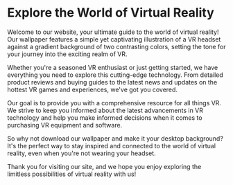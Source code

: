 <!--font:Montserrat-->

# Explore the World of Virtual Reality

Welcome to our website, your ultimate guide to the world of virtual reality! Our wallpaper features a simple yet captivating illustration of a VR headset against a gradient background of two contrasting colors, setting the tone for your journey into the exciting realm of VR.

Whether you're a seasoned VR enthusiast or just getting started, we have everything you need to explore this cutting-edge technology. From detailed product reviews and buying guides to the latest news and updates on the hottest VR games and experiences, we've got you covered.

Our goal is to provide you with a comprehensive resource for all things VR. We strive to keep you informed about the latest advancements in VR technology and help you make informed decisions when it comes to purchasing VR equipment and software.

So why not download our wallpaper and make it your desktop background? It's the perfect way to stay inspired and connected to the world of virtual reality, even when you're not wearing your headset.

Thank you for visiting our site, and we hope you enjoy exploring the limitless possibilities of virtual reality with us!

<!--

Write me markdown content of website with wallpaper:

"A wallpaper with a simple illustration of a virtual reality headset, against a gradient background of two contrasting colors."

The header of the page should not be copy of the text but rather a real content of the website which is using this wallpaper.


---


# Welcome to our Virtual Reality Experience!

Our website is all about immersing you in the world of virtual reality, and what better way to do that than with a wallpaper that captures the essence of VR? Our wallpaper features a simple illustration of a VR headset, set against a gradient background of two contrasting colors. 

Whether you're a seasoned VR enthusiast or just getting started, our website has everything you need to explore this exciting new technology. From product reviews and buying guides to news and updates on the latest VR games and experiences, we've got you covered.

So why not download our wallpaper and make it your desktop background? It's the perfect way to get inspired and stay connected to the world of virtual reality, even when you're not wearing your headset. Thanks for visiting our site, and happy exploring!


---


Heading is too long, rewrite whole content.


---


# Immerse Yourself in the World of Virtual Reality

Welcome to our website dedicated to all things virtual reality! Our simple yet striking wallpaper features an illustration of a VR headset against a gradient background of two contrasting colors, setting the tone for your journey into the exciting world of VR.

Whether you're a seasoned VR enthusiast or just getting started, we have everything you need to explore this cutting-edge technology. From comprehensive product reviews and buying guides to the latest news and updates on the hottest VR games and experiences, we've got you covered.

Our goal is to provide you with a one-stop-shop for all things VR. We strive to keep you informed about the latest advancements in VR technology and help you make informed decisions when it comes to purchasing VR equipment and software.

So why not download our wallpaper and make it your desktop background? It's the perfect way to stay inspired and connected to the world of virtual reality, even when you're not wearing your headset.

Thank you for visiting our site, and we hope you enjoy exploring the limitless possibilities of virtual reality with us!


---


Heading is too long, rewrite whole content.


---


# Discover the Thrills of Virtual Reality

Welcome to our website, dedicated to all things virtual reality! Our wallpaper showcases a simple yet striking illustration of a VR headset against a gradient background of two contrasting colors, setting the tone for your journey into the exciting world of VR.

Whether you're an experienced VR enthusiast or just getting started, we have everything you need to explore this cutting-edge technology. From in-depth product reviews and buying guides to the latest news and updates on the hottest VR games and experiences, we've got you covered.

Our mission is to provide you with a comprehensive resource for all things VR. We aim to keep you informed about the latest advancements in VR technology and help you make informed decisions when it comes to purchasing VR equipment and software.

So why not download our wallpaper and make it your desktop background? It's the perfect way to stay inspired and connected to the world of virtual reality, even when you're not wearing your headset.

Thank you for visiting our site, and we hope you enjoy discovering the thrills of virtual reality with us!


---


Heading is too long, rewrite whole content.


---


# Explore the World of Virtual Reality

Welcome to our website, your ultimate guide to the world of virtual reality! Our wallpaper features a simple yet captivating illustration of a VR headset against a gradient background of two contrasting colors, setting the tone for your journey into the exciting realm of VR.

Whether you're a seasoned VR enthusiast or just getting started, we have everything you need to explore this cutting-edge technology. From detailed product reviews and buying guides to the latest news and updates on the hottest VR games and experiences, we've got you covered.

Our goal is to provide you with a comprehensive resource for all things VR. We strive to keep you informed about the latest advancements in VR technology and help you make informed decisions when it comes to purchasing VR equipment and software.

So why not download our wallpaper and make it your desktop background? It's the perfect way to stay inspired and connected to the world of virtual reality, even when you're not wearing your headset.

Thank you for visiting our site, and we hope you enjoy exploring the limitless possibilities of virtual reality with us!


---


Write me a Google font which is best fitting for the website.

Pick from the list:
- Lobster
- Open Sans
- Poppins
- Playfair Display
- Dancing Script
- Montserrat
- Alegreya
- Roboto
- Raleway
- Futura
- Great Vibes
- Barlow Condensed
- Orbitron
- Exo 2
- Lato
- Inter
- IBM Plex Sans


Write just the font name nothing else.


---


For the website, I would recommend using "Montserrat" as the Google font.

-->
